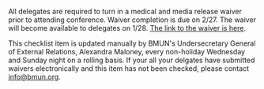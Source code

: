 All delegates are required to turn in a medical and media release waiver prior to attending conference.  Waiver completion is due on 2/27. The waiver will become available to delegates on 1/28. [The link to the waiver is here](https://www.waiverfile.com/b/BerkeleyModelUnitedNations/Waiver.aspx?formid=cf4fe2ab-22da-4e81-8a6c-4fe7005debd0).

This checklist item is updated manually by BMUN's Undersecretary General of External Relations, Alexandra Maloney, every non-holiday Wednesday and Sunday night on a rolling basis. If your all your delgates have submitted waivers electronically and this item has not been checked, please contact info@bmun.org.